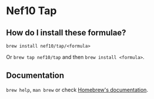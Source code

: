 # Nef10 Tap

## How do I install these formulae?
`brew install nef10/tap/<formula>`

Or `brew tap nef10/tap` and then `brew install <formula>`.

## Documentation
`brew help`, `man brew` or check [Homebrew's documentation](https://docs.brew.sh).
